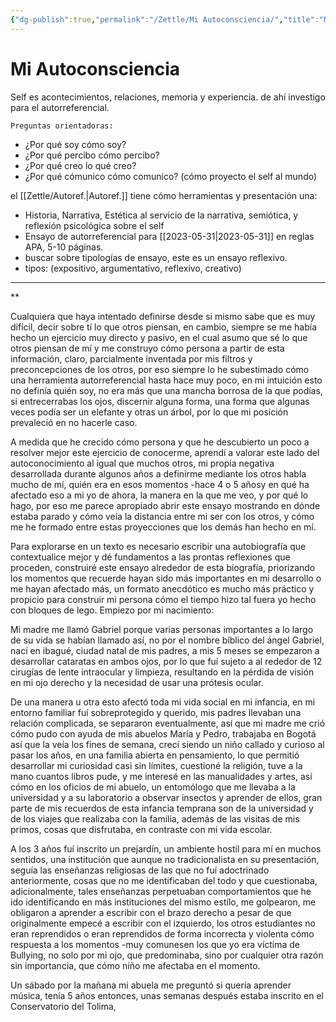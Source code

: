 ```yaml
---
{"dg-publish":true,"permalink":"/Zettle/Mi Autoconsciencia/","title":"Mi Autoconsciencia","updated":"2023-11-20T19:24:47.895-05:00"}
---
```



# Mi Autoconsciencia

Self es acontecimientos, relaciones, memoria y experiencia. de ahí investigo para el autorreferencial.

	Preguntas orientadoras:

- ¿Por qué soy cómo soy?
- ¿Por qué percibo cómo percibo? 
- ¿Por qué creo lo qué creo?
- ¿Por qué cómunico cómo comunico? (cómo proyecto el self al mundo)

el [[Zettle/Autoref.\|Autoref.]] tiene cómo herramientas y presentación una:

- Historia, Narrativa, Estética al servicio de la narrativa, semiótica, y reflexión psicológica sobre el self
- Ensayo de autorreferencial para [[2023-05-31\|2023-05-31]] en reglas APA, 5-10 páginas.
- buscar sobre tipologías de ensayo, este es un ensayo reflexivo.
- tipos: (expositivo, argumentativo, reflexivo, creativo)
- - -

**

Cualquiera que haya intentado definirse desde si mismo sabe que es muy difícil, decir sobre tí lo que otros piensan, en cambio, siempre se me había hecho un ejercicio muy directo y pasivo, en el cual asumo que sé lo que otros piensan de mí y me construyo cómo persona a partir de esta información, claro, parcialmente inventada por mis filtros y preconcepciones de los otros, por eso siempre lo he subestimado cómo una herramienta autorreferencial hasta hace muy poco, en mi intuición esto no definía quién soy, no era más que una mancha borrosa de la que podías, si entrecerrabas los ojos, discernir alguna forma, una forma que algunas veces podía ser un elefante y otras un árbol, por lo que mi posición prevaleció en no hacerle caso.

A medida que he crecido cómo persona y que he descubierto un poco a resolver mejor este ejercicio de conocerme, aprendí a valorar este lado del autoconocimiento al igual que muchos otros, mi propia negativa desarrollada durante algunos años a definirme mediante los otros habla mucho de mí, quién era en esos momentos -hace 4 o 5 añosy en qué ha afectado eso a mi yo de ahora, la manera en la que me veo, y por qué lo hago, por eso me parece apropiado abrir este ensayo mostrando en dónde estaba parado y cómo veía la distancia entre mi ser con los otros, y cómo me he formado entre estas proyecciones que los demás han hecho en mí.

Para explorarse en un texto es necesario escribir una autobiografía que contextualice mejor y dé fundamentos a las prontas reflexiones que proceden, construiré este ensayo alrededor de esta biografía, priorizando los momentos que recuerde hayan sido más importantes en mi desarrollo o me hayan afectado más, un formato anecdótico es mucho más práctico y propicio para construir mi persona cómo el tiempo hizo tal fuera yo hecho con bloques de lego. Empiezo por mi nacimiento:

Mi madre me llamó Gabriel porque varias personas importantes a lo largo de su vida se habían llamado así, no por el nombre bíblico del ángel Gabriel, nací en ibagué, ciudad natal de mis padres, a mis 5 meses se empezaron a desarrollar cataratas en ambos ojos, por lo que fuí sujeto a al rededor de 12 cirugías de lente intraocular y limpieza, resultando en la pérdida de visión en mi ojo derecho y la necesidad de usar una prótesis ocular.

De una manera u otra esto afectó toda mi vida social en mi infancia, en mi entorno familiar fuí sobreprotegido y querido, mis padres llevaban una relación complicada, se separaron eventualmente, así que mi madre me crió cómo pudo con ayuda de mis abuelos María y Pedro, trabajaba en Bogotá así que la veía los fines de semana, crecí siendo un niño callado y curioso al pasar los años, en una familia abierta en pensamiento, lo que permitió desarrollar mi curiosidad casi sin límites, cuestioné la religión, tuve a la mano cuantos libros pude, y me interesé en las manualidades y artes, así cómo en los oficios de mi abuelo, un entomólogo que me llevaba a la universidad y a su laboratorio a observar insectos y aprender de ellos, gran parte de mis recuerdos de esta infancia temprana son de la universidad y de los viajes que realizaba con la familia, además de las visitas de mis primos, cosas que disfrutaba, en contraste con mi vida escolar.

A los 3 años fuí inscrito un prejardín, un ambiente hostil para mí en muchos sentidos, una institución que aunque no tradicionalista en su presentación, seguía las enseñanzas religiosas de las que no fuí adoctrinado anteriormente, cosas que no me identificaban del todo y que cuestionaba, adicionalmente, tales enseñanzas perpetuaban comportamientos que he ido identificando en más instituciones del mismo estílo, me golpearon, me obligaron a aprender a escribir con el brazo derecho a pesar de que originalmente empecé a escribir con el izquierdo, los otros estudiantes no eran reprendidos o eran reprendidos de forma incorrecta y violenta cómo respuesta a los momentos -muy comunesen los que yo era víctima de Bullying, no solo por mi ojo, que predominaba, sino por cualquier otra razón sin importancia, que cómo niño me afectaba en el momento.

Un sábado por la mañana mi abuela me preguntó si quería aprender música, tenía 5 años entonces, unas semanas después estaba inscrito en el Conservatorio del Tolima, 
